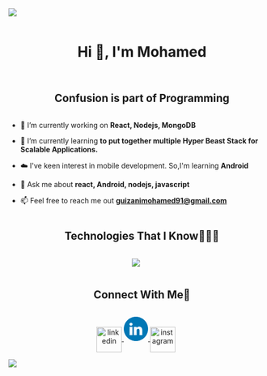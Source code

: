 <!--horizontal divider(gradiant)-->
<img src="https://user-images.githubusercontent.com/73097560/115834477-dbab4500-a447-11eb-908a-139a6edaec5c.gif">

<!--h1 without bottom border-->
<div id="user-content-toc">
  <ul align="center">
    <summary><h1 style="display: inline-block">Hi 👋, I'm Mohamed</h1></summary>
  </ul>
</div>



<!--h2 without bottom border-->
<div id="user-content-toc">
  <ul align="center">
    <summary><h2 style="display: inline-block">Confusion is part of Programming</h2></summary>
  </ul>
</div>


<!--Intro start-->
- 🔭 I’m currently working on **React, Nodejs, MongoDB**

- 🌱 I’m currently learning **to put together multiple Hyper Beast Stack for Scalable Applications.**

- ☁️ I've keen interest in mobile development. So,I'm learning **Android**

- 💬 Ask me about **react, Android, nodejs, javascript**

- 📫 Feel free to reach me out **guizanimohamed91@gmail.com**



<!--h1 without bottom border-->
<div id="user-content-toc">
  <ul align="center">
    <summary><h2 style="display: inline-block">Technologies That I Know👨🏻‍💻</h2></summary>
  </ul>
</div>
<!--tech stack icons-->
<p align="center">
  <a href="https://skillicons.dev">
    <img src="https://skillicons.dev/icons?i=git,css,discord,express,figma,github,html,java,js,linux,materialui,mysql,nodejs,postman,py,react,tailwind,ts,vscode&perline=14" />
  </a>
</p>


<!-- Connect with me -->
<!--h2 without bottom border-->
<div id="user-content-toc">
  <ul align="center">
    <summary><h2 style="display: inline-block">Connect With Me🤝</h2></summary>
  </ul>
</div>

<!--icons and links-->
<p align="center">
<a href="www.linkedin.com/in/mohamed-guizani-4a335533b" target="blank"><img align="center" alt="linkedin" height="50" width="50" />
<svg width="48" height="48" viewBox="0 0 48 48" fill="none" xmlns="http://www.w3.org/2000/svg">
<path d="M0 24C0 10.7452 10.7452 0 24 0C37.2548 0 48 10.7452 48 24C48 37.2548 37.2548 48 24 48C10.7452 48 0 37.2548 0 24Z" fill="#0077B5"/>
<path fill-rule="evenodd" clip-rule="evenodd" d="M17.3188 14.8227C17.3188 16.3918 16.1377 17.6473 14.2412 17.6473H14.2064C12.3805 17.6473 11.2 16.3918 11.2 14.8227C11.2 13.2204 12.4164 12 14.277 12C16.1377 12 17.2835 13.2204 17.3188 14.8227ZM16.9605 19.8778V36.2196H11.5216V19.8778H16.9605ZM36.5752 36.2196L36.5754 26.8497C36.5754 21.8303 33.8922 19.4941 30.3131 19.4941C27.4254 19.4941 26.1325 21.0802 25.4107 22.1929V19.8783H19.9711C20.0428 21.4117 19.9711 36.22 19.9711 36.22H25.4107V27.0934C25.4107 26.605 25.446 26.1178 25.5898 25.7681C25.9829 24.7924 26.8779 23.7822 28.3805 23.7822C30.3494 23.7822 31.1365 25.2807 31.1365 27.4767V36.2196H36.5752Z" fill="white"/>
</svg>
</a>
<a href="https://www.facebook.com/profile.php?id=61552064156735" target="blank"><img align="center" src="https://user-images.githubusercontent.com/88904952/234981169-2dd1e58f-4b7e-468c-8213-034ba62156c3.png" alt="instagram" height="50" width="50" /></a>

  
</p>


<!--horizontal divider(gradiant)-->
<img src="https://user-images.githubusercontent.com/73097560/115834477-dbab4500-a447-11eb-908a-139a6edaec5c.gif">

